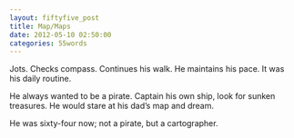 ```yaml
---
layout: fiftyfive_post
title: Map/Maps
date: 2012-05-10 02:50:00
categories: 55words
---
```


Jots. Checks compass. Continues his walk. He maintains his pace. It was his daily routine.

He always wanted to be a pirate. Captain his own ship, look for sunken treasures. He would stare at his dad’s map and dream.

He was sixty-four now; not a pirate, but a cartographer.
